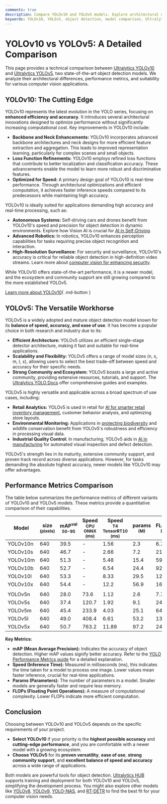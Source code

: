 ```yaml
---
comments: true
description: Compare YOLOv10 and YOLOv5 models. Explore architectural differences, performance metrics, and use cases for cutting-edge object detection applications.
keywords: YOLOv10, YOLOv5, object detection, model comparison, Ultralytics, computer vision, performance metrics, real-time processing, AI models
---
```


# YOLOv10 vs YOLOv5: A Detailed Comparison

<script async src="https://cdn.jsdelivr.net/npm/chart.js@latest/dist/chart.min.js"></script>
<script defer src="../../javascript/benchmark.js"></script>

<canvas id="modelComparisonChart" width="1024" height="400" active-models='["YOLOv10", "YOLOv5"]'></canvas>

This page provides a technical comparison between [Ultralytics YOLOv10](https://docs.ultralytics.com/models/yolov10/) and [Ultralytics YOLOv5](https://docs.ultralytics.com/models/yolov5/), two state-of-the-art object detection models. We analyze their architectural differences, performance metrics, and suitability for various computer vision applications.

## YOLOv10: The Cutting Edge

YOLOv10 represents the latest evolution in the YOLO series, focusing on **enhanced efficiency and accuracy**. It introduces several architectural innovations designed to optimize performance without significantly increasing computational cost. Key improvements in YOLOv10 include:

- **Backbone and Neck Enhancements:** YOLOv10 incorporates advanced backbone architectures and neck designs for more efficient feature extraction and aggregation. This leads to improved representation learning, particularly for complex scenes and small objects.
- **Loss Function Refinements:** YOLOv10 employs refined loss functions that contribute to better localization and classification accuracy. These advancements enable the model to learn more robust and discriminative features.
- **Optimized for Speed:** A primary design goal of YOLOv10 is real-time performance. Through architectural optimizations and efficient computation, it achieves faster inference speeds compared to its predecessors while maintaining high accuracy.

YOLOv10 is ideally suited for applications demanding high accuracy and real-time processing, such as:

- **Autonomous Systems:** Self-driving cars and drones benefit from YOLOv10's speed and precision for object detection in dynamic environments. Explore how Vision AI is crucial for [AI in Self-Driving](https://www.ultralytics.com/solutions/ai-in-self-driving).
- **Advanced Robotics:** In robotics, YOLOv10 enhances perception capabilities for tasks requiring precise object recognition and interaction.
- **High-Resolution Surveillance:** For security and surveillance, YOLOv10's accuracy is critical for reliable object detection in high-definition video streams. Learn more about [computer vision for enhancing security](https://www.ultralytics.com/blog/computer-vision-for-theft-prevention-enhancing-security).

While YOLOv10 offers state-of-the-art performance, it is a newer model, and the ecosystem and community support are still growing compared to the more established YOLOv5.

[Learn more about YOLOv10](https://docs.ultralytics.com/models/yolov10/){ .md-button }

## YOLOv5: The Versatile Workhorse

YOLOv5 is a widely adopted and mature object detection model known for its **balance of speed, accuracy, and ease of use**. It has become a popular choice in both research and industry due to its:

- **Efficient Architecture:** YOLOv5 utilizes an efficient single-stage detector architecture, making it fast and suitable for real-time applications.
- **Scalability and Flexibility:** YOLOv5 offers a range of model sizes (n, s, m, l, x), allowing users to select the best trade-off between speed and accuracy for their specific needs.
- **Strong Community and Ecosystem:** YOLOv5 boasts a large and active community, providing extensive resources, tutorials, and support. The [Ultralytics YOLO Docs](https://docs.ultralytics.com/guides/) offer comprehensive guides and examples.

YOLOv5 is highly versatile and applicable across a broad spectrum of use cases, including:

- **Retail Analytics:** YOLOv5 is used in retail for [AI for smarter retail inventory management](https://www.ultralytics.com/blog/ai-for-smarter-retail-inventory-management), customer behavior analysis, and optimizing store layouts.
- **Environmental Monitoring:** Applications in [protecting biodiversity](https://www.ultralytics.com/blog/protecting-biodiversity-the-kashmir-world-foundations-success-story-with-yolov5-and-yolov8) and wildlife conservation benefit from YOLOv5's robustness and efficiency in processing visual data.
- **Industrial Quality Control:** In manufacturing, YOLOv5 aids in [AI in manufacturing](https://www.ultralytics.com/solutions/ai-in-manufacturing) for automated visual inspection and defect detection.

YOLOv5's strength lies in its maturity, extensive community support, and proven track record across diverse applications. However, for tasks demanding the absolute highest accuracy, newer models like YOLOv10 may offer advantages.

## Performance Metrics Comparison

The table below summarizes the performance metrics of different variants of YOLOv10 and YOLOv5 models. These metrics provide a quantitative comparison of their capabilities.

| Model    | size<br><sup>(pixels) | mAP<sup>val<br>50-95 | Speed<br><sup>CPU ONNX<br>(ms) | Speed<br><sup>T4 TensorRT10<br>(ms) | params<br><sup>(M) | FLOPs<br><sup>(B) |
| -------- | --------------------- | -------------------- | ------------------------------ | ----------------------------------- | ------------------ | ----------------- |
| YOLOv10n | 640                   | 39.5                 | -                              | 1.56                                | 2.3                | 6.7               |
| YOLOv10s | 640                   | 46.7                 | -                              | 2.66                                | 7.2                | 21.6              |
| YOLOv10m | 640                   | 51.3                 | -                              | 5.48                                | 15.4               | 59.1              |
| YOLOv10b | 640                   | 52.7                 | -                              | 6.54                                | 24.4               | 92.0              |
| YOLOv10l | 640                   | 53.3                 | -                              | 8.33                                | 29.5               | 120.3             |
| YOLOv10x | 640                   | 54.4                 | -                              | 12.2                                | 56.9               | 160.4             |
|          |                       |                      |                                |                                     |                    |                   |
| YOLOv5n  | 640                   | 28.0                 | 73.6                           | 1.12                                | 2.6                | 7.7               |
| YOLOv5s  | 640                   | 37.4                 | 120.7                          | 1.92                                | 9.1                | 24.0              |
| YOLOv5m  | 640                   | 45.4                 | 233.9                          | 4.03                                | 25.1               | 64.2              |
| YOLOv5l  | 640                   | 49.0                 | 408.4                          | 6.61                                | 53.2               | 135.0             |
| YOLOv5x  | 640                   | 50.7                 | 763.2                          | 11.89                               | 97.2               | 246.4             |

**Key Metrics:**

- **mAP (Mean Average Precision):** Indicates the accuracy of object detection. Higher mAP values signify better accuracy. Refer to the [YOLO Performance Metrics guide](https://docs.ultralytics.com/guides/yolo-performance-metrics/) for a detailed explanation.
- **Speed (Inference Time):** Measured in milliseconds (ms), this indicates the time taken for a model to process one image. Lower values mean faster inference, crucial for real-time applications.
- **Params (Parameters):** The number of parameters in a model. Smaller models are generally faster and require less memory.
- **FLOPs (Floating Point Operations):** A measure of computational complexity. Lower FLOPs indicate more efficient computation.

## Conclusion

Choosing between YOLOv10 and YOLOv5 depends on the specific requirements of your project.

- **Select YOLOv10** if your priority is the **highest possible accuracy** and **cutting-edge performance**, and you are comfortable with a newer model with a growing ecosystem.
- **Choose YOLOv5** for its **proven versatility**, **ease of use**, **strong community support**, and **excellent balance of speed and accuracy** across a wide range of applications.

Both models are powerful tools for object detection. [Ultralytics HUB](https://www.ultralytics.com/hub) supports training and deployment for both YOLOv10 and YOLOv5, simplifying the development process. You might also explore other models like [YOLOv8](https://docs.ultralytics.com/models/yolov8/), [YOLOv9](https://docs.ultralytics.com/models/yolov9/), [YOLO-NAS](https://docs.ultralytics.com/models/yolo-nas/), and [RT-DETR](https://docs.ultralytics.com/models/rtdetr/) to find the best fit for your computer vision needs.
